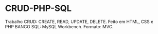 # CRUD-PHP-SQL
Trabalho CRUD: CREATE, READ, UPDATE, DELETE. Feito em HTML, CSS e PHP
BANCO SQL: MySQL Workbench.
Formato: MVC.
